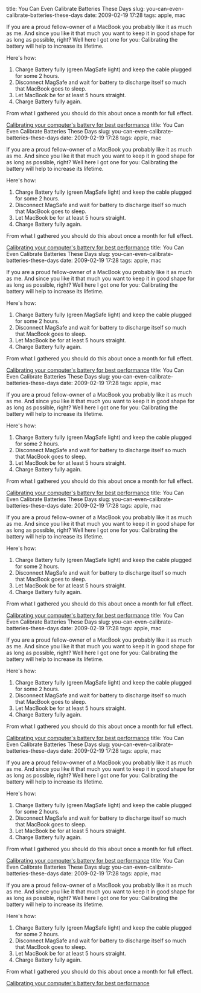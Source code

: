 title: You Can Even Calibrate Batteries These Days
slug: you-can-even-calibrate-batteries-these-days
date: 2009-02-19 17:28
tags: apple, mac

If you are a proud fellow-owner of a MacBook you probably like it as much as me. And since you like it that much you want to keep it in good shape for as long as possible, right? Well here I got one for you: Calibrating the battery will help to increase its lifetime.

Here's how:

1. Charge Battery fully (green MagSafe light) and keep the cable plugged for some 2 hours.
2. Disconnect MagSafe and wait for battery to discharge itself so much that MacBook goes to sleep.
3. Let MacBook be for at least 5 hours straight.
4. Charge Battery fully again.

From what I gathered you should do this about once a month for full effect.

[Calibrating your computer's battery for best performance](http://support.apple.com/kb/HT1490)
title: You Can Even Calibrate Batteries These Days
slug: you-can-even-calibrate-batteries-these-days
date: 2009-02-19 17:28
tags: apple, mac

If you are a proud fellow-owner of a MacBook you probably like it as much as me. And since you like it that much you want to keep it in good shape for as long as possible, right? Well here I got one for you: Calibrating the battery will help to increase its lifetime.

Here's how:

1. Charge Battery fully (green MagSafe light) and keep the cable plugged for some 2 hours.
2. Disconnect MagSafe and wait for battery to discharge itself so much that MacBook goes to sleep.
3. Let MacBook be for at least 5 hours straight.
4. Charge Battery fully again.

From what I gathered you should do this about once a month for full effect.

[Calibrating your computer's battery for best performance](http://support.apple.com/kb/HT1490)
title: You Can Even Calibrate Batteries These Days
slug: you-can-even-calibrate-batteries-these-days
date: 2009-02-19 17:28
tags: apple, mac

If you are a proud fellow-owner of a MacBook you probably like it as much as me. And since you like it that much you want to keep it in good shape for as long as possible, right? Well here I got one for you: Calibrating the battery will help to increase its lifetime.

Here's how:

1. Charge Battery fully (green MagSafe light) and keep the cable plugged for some 2 hours.
2. Disconnect MagSafe and wait for battery to discharge itself so much that MacBook goes to sleep.
3. Let MacBook be for at least 5 hours straight.
4. Charge Battery fully again.

From what I gathered you should do this about once a month for full effect.

[Calibrating your computer's battery for best performance](http://support.apple.com/kb/HT1490)
title: You Can Even Calibrate Batteries These Days
slug: you-can-even-calibrate-batteries-these-days
date: 2009-02-19 17:28
tags: apple, mac

If you are a proud fellow-owner of a MacBook you probably like it as much as me. And since you like it that much you want to keep it in good shape for as long as possible, right? Well here I got one for you: Calibrating the battery will help to increase its lifetime.

Here's how:

1. Charge Battery fully (green MagSafe light) and keep the cable plugged for some 2 hours.
2. Disconnect MagSafe and wait for battery to discharge itself so much that MacBook goes to sleep.
3. Let MacBook be for at least 5 hours straight.
4. Charge Battery fully again.

From what I gathered you should do this about once a month for full effect.

[Calibrating your computer's battery for best performance](http://support.apple.com/kb/HT1490)
title: You Can Even Calibrate Batteries These Days
slug: you-can-even-calibrate-batteries-these-days
date: 2009-02-19 17:28
tags: apple, mac

If you are a proud fellow-owner of a MacBook you probably like it as much as me. And since you like it that much you want to keep it in good shape for as long as possible, right? Well here I got one for you: Calibrating the battery will help to increase its lifetime.

Here's how:

1. Charge Battery fully (green MagSafe light) and keep the cable plugged for some 2 hours.
2. Disconnect MagSafe and wait for battery to discharge itself so much that MacBook goes to sleep.
3. Let MacBook be for at least 5 hours straight.
4. Charge Battery fully again.

From what I gathered you should do this about once a month for full effect.

[Calibrating your computer's battery for best performance](http://support.apple.com/kb/HT1490)
title: You Can Even Calibrate Batteries These Days
slug: you-can-even-calibrate-batteries-these-days
date: 2009-02-19 17:28
tags: apple, mac

If you are a proud fellow-owner of a MacBook you probably like it as much as me. And since you like it that much you want to keep it in good shape for as long as possible, right? Well here I got one for you: Calibrating the battery will help to increase its lifetime.

Here's how:

1. Charge Battery fully (green MagSafe light) and keep the cable plugged for some 2 hours.
2. Disconnect MagSafe and wait for battery to discharge itself so much that MacBook goes to sleep.
3. Let MacBook be for at least 5 hours straight.
4. Charge Battery fully again.

From what I gathered you should do this about once a month for full effect.

[Calibrating your computer's battery for best performance](http://support.apple.com/kb/HT1490)
title: You Can Even Calibrate Batteries These Days
slug: you-can-even-calibrate-batteries-these-days
date: 2009-02-19 17:28
tags: apple, mac

If you are a proud fellow-owner of a MacBook you probably like it as much as me. And since you like it that much you want to keep it in good shape for as long as possible, right? Well here I got one for you: Calibrating the battery will help to increase its lifetime.

Here's how:

1. Charge Battery fully (green MagSafe light) and keep the cable plugged for some 2 hours.
2. Disconnect MagSafe and wait for battery to discharge itself so much that MacBook goes to sleep.
3. Let MacBook be for at least 5 hours straight.
4. Charge Battery fully again.

From what I gathered you should do this about once a month for full effect.

[Calibrating your computer's battery for best performance](http://support.apple.com/kb/HT1490)
title: You Can Even Calibrate Batteries These Days
slug: you-can-even-calibrate-batteries-these-days
date: 2009-02-19 17:28
tags: apple, mac

If you are a proud fellow-owner of a MacBook you probably like it as much as me. And since you like it that much you want to keep it in good shape for as long as possible, right? Well here I got one for you: Calibrating the battery will help to increase its lifetime.

Here's how:

1. Charge Battery fully (green MagSafe light) and keep the cable plugged for some 2 hours.
2. Disconnect MagSafe and wait for battery to discharge itself so much that MacBook goes to sleep.
3. Let MacBook be for at least 5 hours straight.
4. Charge Battery fully again.

From what I gathered you should do this about once a month for full effect.

[Calibrating your computer's battery for best performance](http://support.apple.com/kb/HT1490)
